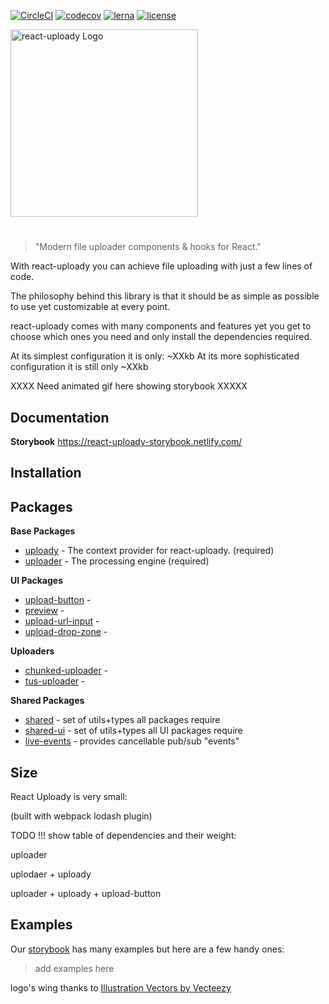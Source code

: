 [![CircleCI](https://circleci.com/gh/yoavniran/react-uploady.svg?style=svg)](https://circleci.com/gh/yoavniran/react-uploady)
[![codecov](https://codecov.io/gh/yoavniran/react-uploady/branch/master/graph/badge.svg)](https://codecov.io/gh/yoavniran/react-uploady)
[![lerna](https://img.shields.io/badge/maintained%20with-lerna-cc00ff.svg)](https://lerna.js.org/)
[![license](https://img.shields.io/github/license/yoavniran/react-uploady?color=blue&style=plastic)](https://github.com/yoavniran/react-uploady/blob/master/LICENCE)

<img src="https://res.cloudinary.com/yoav-cloud/image/upload/w_400/v22212321/icons/react-uploady-text-logo.png" width="300" alt='react-uploady Logo' aria-label='react-uploady' />

#

> "Modern file uploader components & hooks for React."

With react-uploady you can achieve file uploading with just a few lines of code.

The philosophy behind this library is that it should be as simple as possible to use yet customizable at every point. 

react-uploady comes with many components and features yet you get to choose which ones you need and only install the dependencies required.

At its simplest configuration it is only: ~XXkb
At its more sophisticated configuration it is still only ~XXkb

XXXX Need animated gif here showing storybook XXXXX

## Documentation

__Storybook__ https://react-uploady-storybook.netlify.com/


## Installation


## Packages

**Base Packages**

* [uploady]() - The context provider for react-uploady. (required)
* [uploader]() - The processing engine (required)

**UI Packages**
* [upload-button]() - 
* [preview]() - 
* [upload-url-input]() -
* [upload-drop-zone]() - 

**Uploaders**
* [chunked-uploader]() - 
* [tus-uploader]() - 

**Shared Packages**

* [shared]() - set of utils+types all packages require  
* [shared-ui]() - set of utils+types all UI packages require 
* [live-events]() - provides cancellable pub/sub "events" 


## Size

React Uploady is very small:

(built with webpack lodash plugin)

TODO !!! show table of dependencies and their weight:

uploader

uplodaer + uploady

uploader + uploady + upload-button


## Examples

Our [storybook](https://react-uploady-storybook.netlify.com/) has many examples but here are a few handy ones:

> add examples here




logo's wing thanks to <a href="https://www.vecteezy.com/free-vector/illustration">Illustration Vectors by Vecteezy</a>